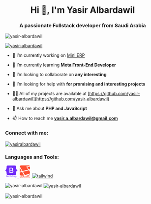 

<h1 align="center">Hi 👋, I'm Yasir Albardawil</h1>  
<h3 align="center">A passionate Fullstack developer from Saudi Arabia</h3>  
  
<p align="left"> <img src="https://komarev.com/ghpvc/?username=yasir-albardawil&label=Profile%20views&color=0e75b6&style=flat" alt="yasir-albardawil" /> </p>  
  
<p align="left"> <a href="https://github.com/ryo-ma/github-profile-trophy"><img src="https://github-profile-trophy.vercel.app/?username=yasir-albardawil" alt="yasir-albardawil" /></a> </p>  
  
- 🔭 I’m currently working on [Mini ERP](https://demo.mini-erp.me/)  
  
- 🌱 I’m currently learning **[Meta Front-End Developer](https://www.coursera.org/professional-certificates/meta-front-end-developer?)**
- 👯 I’m looking to collaborate on **any interesting**  
  
- 🤝 I’m looking for help with **for promising and interesting projects**  
  
- 👨‍💻 All of my projects are available at [https://github.com/yasir-albardawil](https://github.com/yasir-albardawil)  
  
- 💬 Ask me about **PHP and JavaScript**  
  
- 📫 How to reach me **yasir.a.albardawil@gmail.com**  
  
<h3 align="left">Connect with me:</h3>  
<p align="left">  
<a href="https://linkedin.com/in/yasir-albardawil" target="blank"><img align="center" src="https://raw.githubusercontent.com/rahuldkjain/github-profile-readme-generator/master/src/images/icons/Social/linked-in-alt.svg" alt="yasiralbardawil" height="30" width="40" /></a>  
</p>  
  
<h3 align="left">Languages and Tools:</h3>  
<p align="left"> <a href="https://getbootstrap.com" target="_blank" rel="noreferrer"> <img src="https://raw.githubusercontent.com/devicons/devicon/master/icons/bootstrap/bootstrap-plain-wordmark.svg" alt="bootstrap" width="40" height="40"/> </a> <a href="https://laravel.com/" target="_blank" rel="noreferrer"> <img src="https://raw.githubusercontent.com/devicons/devicon/master/icons/laravel/laravel-plain-wordmark.svg" alt="laravel" width="40" height="40"/> </a> <a href="https://tailwindcss.com/" target="_blank" rel="noreferrer"> <img src="https://www.vectorlogo.zone/logos/tailwindcss/tailwindcss-icon.svg" alt="tailwind" width="40" height="40"/> </a> </p>  
  
<p><img align="left" src="https://github-readme-stats.vercel.app/api/top-langs?username=yasir-albardawil&show_icons=true&locale=en&layout=compact" alt="yasir-albardawil" /></p>  
  
<p>&nbsp;<img align="center" src="https://github-readme-stats.vercel.app/api?username=yasir-albardawil&show_icons=true&locale=en" alt="yasir-albardawil" /></p>  
  
<p><img align="center" src="https://github-readme-streak-stats.herokuapp.com/?user=yasir-albardawil&" alt="yasir-albardawil" /></p>
